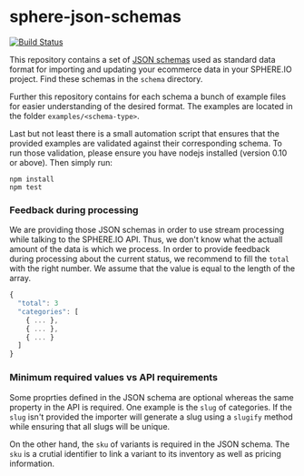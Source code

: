 # sphere-json-schemas

[![Build Status](https://travis-ci.org/hajoeichler/sphere-json-schemas.svg?branch=master)](https://travis-ci.org/hajoeichler/sphere-json-schemas)

This repository contains a set of [JSON schemas](http://json-schema.org/) used as standard data format for importing and updating your ecommerce data in your SPHERE.IO project. Find these schemas in the `schema` directory.

Further this repository contains for each schema a bunch of example files for easier understanding of the desired format. The examples are located in the folder `examples/<schema-type>`.

Last but not least there is a small automation script that ensures that the provided examples are validated against their corresponding schema.
To run those validation, please ensure you have nodejs installed (version 0.10 or above). Then simply run:
```
npm install
npm test
```

### Feedback during processing

We are providing those JSON schemas in order to use stream processing while talking to the SPHERE.IO API. Thus, we don't know what the actuall amount of the data is which we process. In order to provide feedback during processing about the current status, we recommend to fill the `total` with the right number. We assume that the value is equal to the length of the array.

```JavaScript
{
  "total": 3
  "categories": [
    { ... },
    { ... },
    { ... }
  ]
}
```

### Minimum required values vs API requirements

Some proprties defined in the JSON schema are optional whereas the same property in the API is required. One example is the `slug` of categories. If the `slug` isn't provided the importer will generate a slug using a `slugify` method while ensuring that all slugs will be unique.

On the other hand, the `sku` of variants is required in the JSON schema. The `sku` is a crutial identifier to link a variant to its inventory as well as pricing information.